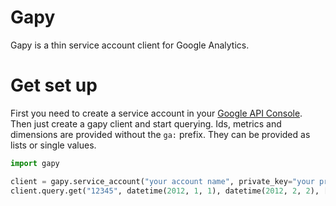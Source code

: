 # Gapy

Gapy is a thin service account client for Google Analytics. 

# Get set up

First you need to create a service account in your [Google API Console](https://code.google.com/apis/console).
Then just create a gapy client and start querying. Ids, metrics and dimensions are provided without the `ga:` prefix.
They can be provided as lists or single values.

```python
import gapy

client = gapy.service_account("your account name", private_key="your private key", storage_path="path/to/storage.db")
client.query.get("12345", datetime(2012, 1, 1), datetime(2012, 2, 2), ["visits", "visitors"], "date")
```


